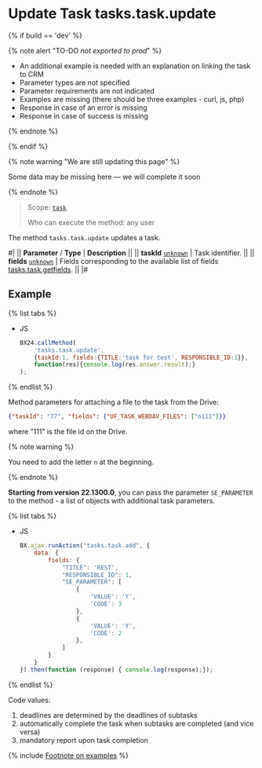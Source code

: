 # Update Task tasks.task.update

{% if build == 'dev' %}

{% note alert "TO-DO _not exported to prod_" %}

- An additional example is needed with an explanation on linking the task to CRM
- Parameter types are not specified
- Parameter requirements are not indicated
- Examples are missing (there should be three examples - curl, js, php)
- Response in case of an error is missing
- Response in case of success is missing
 
{% endnote %}

{% endif %}

{% note warning "We are still updating this page" %}

Some data may be missing here — we will complete it soon

{% endnote %}

> Scope: [`task`](../scopes/permissions.md)
>
> Who can execute the method: any user

The method `tasks.task.update` updates a task.

#| 
|| **Parameter** / **Type** | **Description** || 
|| **taskId** 
[`unknown`](../data-types.md) | Task identifier. || 
|| **fields** 
[`unknown`](../data-types.md) | Fields corresponding to the available list of fields [tasks.task.getfields](./tasks-task-get-fields.md). || 
|#

## Example

{% list tabs %}

- JS

    ```js
    BX24.callMethod(
        'tasks.task.update',
        {taskId:1, fields:{TITLE:'task for test', RESPONSIBLE_ID:1}},
        function(res){console.log(res.answer.result);}
    );
    ```

{% endlist %}

Method parameters for attaching a file to the task from the Drive:

```json
{"taskId": "77", "fields": {"UF_TASK_WEBDAV_FILES": ["n111"]}}
```

where "111" is the file id on the Drive.

{% note warning %}

You need to add the letter `n` at the beginning.

{% endnote %}

**Starting from version 22.1300.0**, you can pass the parameter `SE_PARAMETER` to the method - a list of objects with additional task parameters.

{% list tabs %}

- JS

    ```js
    BX.ajax.runAction("tasks.task.add", {
        data: {
            fields: {
                "TITLE": 'REST',
                "RESPONSIBLE_ID": 1,
                "SE_PARAMETER": [
                    {
                        'VALUE': 'Y',
                        'CODE': 3
                    },
                    {
                        'VALUE': 'Y',
                        'CODE': 2
                    },
                ]
            }
        }
    }).then(function (response) { console.log(response);});
    ```

{% endlist %}

Code values:

1. deadlines are determined by the deadlines of subtasks
2. automatically complete the task when subtasks are completed (and vice versa)
3. mandatory report upon task completion

{% include [Footnote on examples](../../_includes/examples.md) %}